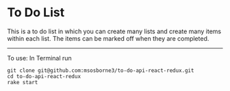 # To Do List

This is a to do list in which you can create many lists and create many items within each list. The items can be marked off when they are completed.

-------
To use:
In Terminal run
```
git clone git@github.com:msosborne3/to-do-api-react-redux.git
cd to-do-api-react-redux
rake start
```

